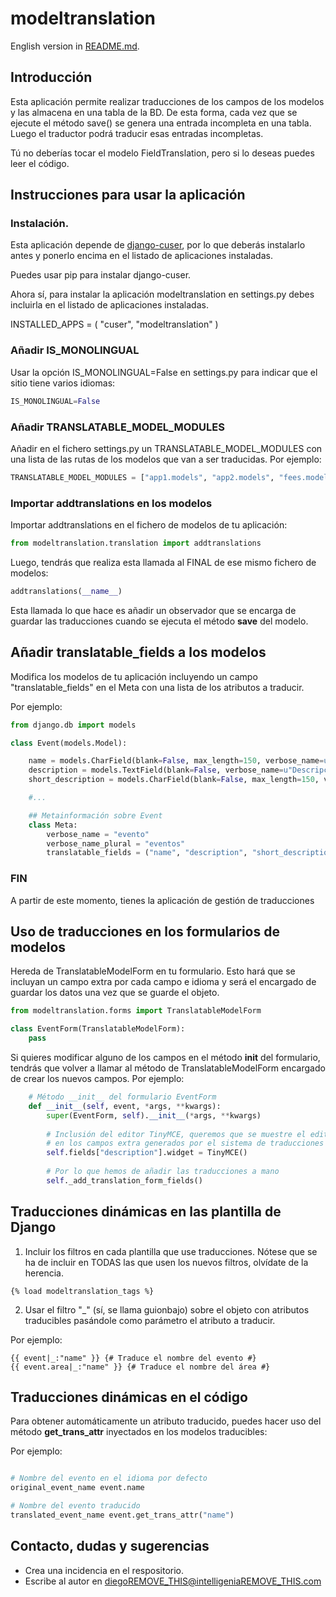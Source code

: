 # modeltranslation

English version in [README.md](README.md).

## Introducción

Esta aplicación permite realizar traducciones de los campos de los modelos y las almacena en una tabla de la BD.
De esta forma, cada vez que se ejecute el método save() se genera una entrada incompleta en una tabla. Luego el
traductor podrá traducir esas entradas incompletas.

Tú no deberías tocar el modelo FieldTranslation, pero si lo deseas puedes leer el código.


## Instrucciones para usar la aplicación

### Instalación.

Esta aplicación depende de [django-cuser](https://pypi.python.org/pypi/django-cuser),
por lo que deberás instalarlo antes y ponerlo encima en el listado de aplicaciones instaladas.

Puedes usar pip para instalar django-cuser.

Ahora sí, para instalar la aplicación modeltranslation en settings.py debes
incluirla en el listado de aplicaciones instaladas.

INSTALLED_APPS = (
  "cuser",
  "modeltranslation"
)

###	Añadir IS_MONOLINGUAL

Usar la opción IS_MONOLINGUAL=False en settings.py para indicar que el sitio tiene varios idiomas:

```python
IS_MONOLINGUAL=False
```

### Añadir TRANSLATABLE_MODEL_MODULES

Añadir en el fichero settings.py un TRANSLATABLE_MODEL_MODULES con una lista de las rutas de los modelos que van a ser traducidas. Por ejemplo:
	
```python
TRANSLATABLE_MODEL_MODULES = ["app1.models", "app2.models", "fees.models", "menus.models", ...]
```

### Importar addtranslations en los modelos

Importar addtranslations en el fichero de modelos de tu aplicación:

```python
from modeltranslation.translation import addtranslations
```

Luego, tendrás que realiza esta llamada al FINAL de ese mismo fichero de modelos:

```python
addtranslations(__name__)
```

Esta llamada lo que hace es añadir un observador que se encarga de guardar
las traducciones cuando se ejecuta el método **save** del modelo.

## Añadir translatable_fields a los modelos

Modifica los modelos de tu aplicación incluyendo un campo "translatable_fields" en el Meta con una lista de los atributos a traducir.

Por ejemplo:

```python
from django.db import models

class Event(models.Model):

	name = models.CharField(blank=False, max_length=150, verbose_name=u"Nombre", help_text=u"Nombre del evento.")
	description = models.TextField(blank=False, verbose_name=u"Descripción", help_text=u"Descripción larga del evento.")
	short_description = models.CharField(blank=False, max_length=150, verbose_name=u"Descripción corta", help_text=u"Texto (máximo 150 caracteres) que sirve como descripción breve del evento.")

	#...

	## Metainformación sobre Event
	class Meta:
		verbose_name = "evento"
		verbose_name_plural = "eventos"
		translatable_fields = ("name", "description", "short_description")

```
### FIN

A partir de este momento, tienes la aplicación de gestión de traducciones


## Uso de traducciones en los formularios de modelos

Hereda de TranslatableModelForm en tu formulario. Esto hará que se incluyan
un campo extra por cada campo e idioma y será el encargado de guardar los
datos una vez que se guarde el objeto.

```python
from modeltranslation.forms import TranslatableModelForm

class EventForm(TranslatableModelForm):
	pass
```

Si quieres modificar alguno de los campos en el método __init__ del
formulario, tendrás que volver a llamar al método de TranslatableModelForm
encargado de crear los nuevos campos. Por ejemplo:

```python
	# Método __init__ del formulario EventForm
	def __init__(self, event, *args, **kwargs):
		super(EventForm, self).__init__(*args, **kwargs)
		
		# Inclusión del editor TinyMCE, queremos que se muestre el editor
		# en los campos extra generados por el sistema de traducciones
		self.fields["description"].widget = TinyMCE()
		
		# Por lo que hemos de añadir las traducciones a mano
		self._add_translation_form_fields()
```

## Traducciones dinámicas en las plantilla de Django

1. Incluir los filtros en cada plantilla que use traducciones. Nótese
que se ha de incluir en TODAS las que usen los nuevos filtros, olvídate
de la herencia.

```django
{% load modeltranslation_tags %}
```

2. Usar el filtro "_" (sí, se llama guionbajo) sobre el objeto con
atributos traducibles pasándole como parámetro el atributo a traducir.

Por ejemplo: 

```django
{{ event|_:"name" }} {# Traduce el nombre del evento #}
{{ event.area|_:"name" }} {# Traduce el nombre del área #}
```

## Traducciones dinámicas en el código

Para obtener automáticamente un atributo traducido, puedes hacer uso
del método **get_trans_attr** inyectados en los modelos traducibles:

Por ejemplo: 
```python

# Nombre del evento en el idioma por defecto
original_event_name event.name

# Nombre del evento traducido
translated_event_name event.get_trans_attr("name")
```

## Contacto, dudas y sugerencias

- Crea una incidencia en el respositorio.
- Escribe al autor en diegoREMOVE_THIS@intelligeniaREMOVE_THIS.com

